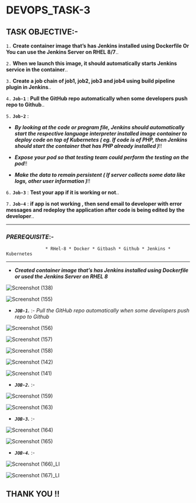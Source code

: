 # DEVOPS_TASK-3

## TASK OBJECTIVE:-

`1.` **Create container image that’s has Jenkins installed using Dockerfile Or You can use the Jenkins Server on RHEL 8/7**..

`2.` **When we launch this image, it should automatically starts Jenkins service in the container**..

`3.` **Create a job chain of job1, job2, job3 and job4 using build pipeline plugin in Jenkins**..

`4.` **`Job-1`** : **Pull the GitHub repo automatically when some developers push repo to Github**..

`5.` **`Job-2`** : 

  *  _**By looking at the code or program file, Jenkins should automatically start the respective language interpreter installed image container to deploy code on top                      of Kubernetes ( eg. If code is of PHP, then Jenkins should start the container that has PHP already installed )**_!!

  *  _**Expose your pod so that testing team could perform the testing on the pod**_!!
  
  *  _**Make the data to remain persistent ( If server collects some data like logs, other user information )**_!!
  
 `6.` **`Job-3`** : **Test your app if it is working or not**.. 
 
 `7.` **`Job-4`** : **if app is not working , then send email to developer with error messages and redeploy the application after code is being edited by the developer**..

---

### _PREREQUISITE_:-
                   * RHel-8 * Docker * Gitbash * Github * Jenkins * Kubernetes
                   
---                   

*  _**Created container image that’s has Jenkins installed using Dockerfile or used the Jenkins Server on RHEL 8**_


![Screenshot (138)](https://user-images.githubusercontent.com/64469896/93022896-30acf000-f609-11ea-9a33-14ebf02b70bc.png)

![Screenshot (155)](https://user-images.githubusercontent.com/64469896/93023094-3ce57d00-f60a-11ea-890a-36117b99625a.png)


*  _**`JOB-1`.**_ :- _Pull the GitHub repo automatically when some developers push repo to Github_

![Screenshot (156)](https://user-images.githubusercontent.com/64469896/93023897-f561ef80-f60f-11ea-93a7-97171ea20125.png)

![Screenshot (157)](https://user-images.githubusercontent.com/64469896/93023901-001c8480-f610-11ea-86a8-bcfa44533f8f.png)

![Screenshot (158)](https://user-images.githubusercontent.com/64469896/93023914-0a3e8300-f610-11ea-9c8d-568703c90ab4.png)

![Screenshot (142)](https://user-images.githubusercontent.com/64469896/93024042-e3cd1780-f610-11ea-8b9d-c495521d8e27.png)

![Screenshot (141)](https://user-images.githubusercontent.com/64469896/93024140-c0569c80-f611-11ea-99be-8da0a7e39825.png)


*  _**`JOB-2`.**_ :-

![Screenshot (159)](https://user-images.githubusercontent.com/64469896/93083488-4fb28d00-f6b0-11ea-8c11-a524fc2035bc.png)

![Screenshot (163)](https://user-images.githubusercontent.com/64469896/93133551-09335180-f6f5-11ea-8c33-1d5fa935e837.png)


*  _**`JOB-3`.**_ :-

![Screenshot (164)](https://user-images.githubusercontent.com/64469896/93133561-12242300-f6f5-11ea-80ae-6f0cde81cd80.png)

![Screenshot (165)](https://user-images.githubusercontent.com/64469896/93133586-1d774e80-f6f5-11ea-9900-37691ee5c605.png)


*  _**`JOB-4`.**_ :-

![Screenshot (166)_LI](https://user-images.githubusercontent.com/64469896/93133626-2831e380-f6f5-11ea-91ba-46e226ab237c.jpg)

![Screenshot (167)_LI](https://user-images.githubusercontent.com/64469896/93133639-2ec05b00-f6f5-11ea-9014-c858953c589b.jpg)


## THANK YOU !!
